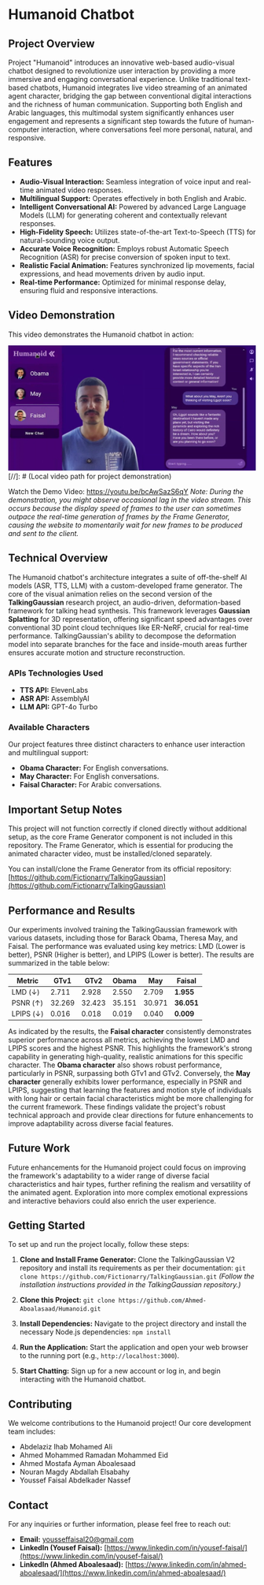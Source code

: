 # Humanoid Chatbot

## Project Overview

Project "Humanoid" introduces an innovative web-based audio-visual chatbot designed to revolutionize user interaction by providing a more immersive and engaging conversational experience. Unlike traditional text-based chatbots, Humanoid integrates live video streaming of an animated agent character, bridging the gap between conventional digital interactions and the richness of human communication. Supporting both English and Arabic languages, this multimodal system significantly enhances user engagement and represents a significant step towards the future of human-computer interaction, where conversations feel more personal, natural, and responsive.

## Features

-   **Audio-Visual Interaction:** Seamless integration of voice input and real-time animated video responses.
-   **Multilingual Support:** Operates effectively in both English and Arabic.
-   **Intelligent Conversational AI:** Powered by advanced Large Language Models (LLM) for generating coherent and contextually relevant responses.
-   **High-Fidelity Speech:** Utilizes state-of-the-art Text-to-Speech (TTS) for natural-sounding voice output.
-   **Accurate Voice Recognition:** Employs robust Automatic Speech Recognition (ASR) for precise conversion of spoken input to text.
-   **Realistic Facial Animation:** Features synchronized lip movements, facial expressions, and head movements driven by audio input.
-   **Real-time Performance:** Optimized for minimal response delay, ensuring fluid and responsive interactions.

## Video Demonstration

This video demonstrates the Humanoid chatbot in action:

![Humanoid Chatbot Demo Image](/public/Chat/images/DemoImage.png)
[//]: # (Local video path for project demonstration)

Watch the Demo Video: https://youtu.be/bcAwSazS6qY
*Note: During the demonstration, you might observe occasional lag in the video stream. This occurs because the display speed of frames to the user can sometimes outpace the real-time generation of frames by the Frame Generator, causing the website to momentarily wait for new frames to be produced and sent to the client.*

## Technical Overview

The Humanoid chatbot's architecture integrates a suite of off-the-shelf AI models (ASR, TTS, LLM) with a custom-developed frame generator. The core of the visual animation relies on the second version of the **TalkingGaussian** research project, an audio-driven, deformation-based framework for talking head synthesis. This framework leverages **Gaussian Splatting** for 3D representation, offering significant speed advantages over conventional 3D point cloud techniques like ER-NeRF, crucial for real-time performance. TalkingGaussian's ability to decompose the deformation model into separate branches for the face and inside-mouth areas further ensures accurate motion and structure reconstruction.

### APIs Technologies Used

-   **TTS API:** ElevenLabs
-   **ASR API:** AssemblyAI
-   **LLM API:** GPT-4o Turbo

### Available Characters

Our project features three distinct characters to enhance user interaction and multilingual support:

-   **Obama Character:** For English conversations.
-   **May Character:** For English conversations.
-   **Faisal Character:** For Arabic conversations.

## Important Setup Notes

This project will not function correctly if cloned directly without additional setup, as the core Frame Generator component is not included in this repository. The Frame Generator, which is essential for producing the animated character video, must be installed/cloned separately.

You can install/clone the Frame Generator from its official repository: [https://github.com/Fictionarry/TalkingGaussian](https://github.com/Fictionarry/TalkingGaussian)

## Performance and Results

Our experiments involved training the TalkingGaussian framework with various datasets, including those for Barack Obama, Theresa May, and Faisal. The performance was evaluated using key metrics: LMD (Lower is better), PSNR (Higher is better), and LPIPS (Lower is better). The results are summarized in the table below:

| Metric | GTv1 | GTv2 | Obama | May | Faisal |
|---|---|---|---|---|---|
| LMD (↓) | 2.711 | 2.928 | 2.550 | 2.709 | **1.955** |
| PSNR (↑) | 32.269 | 32.423 | 35.151 | 30.971 | **36.051** |
| LPIPS (↓) | 0.016 | 0.018 | 0.019 | 0.040 | **0.009** |

As indicated by the results, the **Faisal character** consistently demonstrates superior performance across all metrics, achieving the lowest LMD and LPIPS scores and the highest PSNR. This highlights the framework's strong capability in generating high-quality, realistic animations for this specific character. The **Obama character** also shows robust performance, particularly in PSNR, surpassing both GTv1 and GTv2. Conversely, the **May character** generally exhibits lower performance, especially in PSNR and LPIPS, suggesting that learning the features and motion style of individuals with long hair or certain facial characteristics might be more challenging for the current framework. These findings validate the project's robust technical approach and provide clear directions for future enhancements to improve adaptability across diverse facial features.

## Future Work

Future enhancements for the Humanoid project could focus on improving the framework's adaptability to a wider range of diverse facial characteristics and hair types, further refining the realism and versatility of the animated agent. Exploration into more complex emotional expressions and interactive behaviors could also enrich the user experience.

## Getting Started

To set up and run the project locally, follow these steps:

1.  **Clone and Install Frame Generator:**
    Clone the TalkingGaussian V2 repository and install its requirements as per their documentation:
    `git clone https://github.com/Fictionarry/TalkingGaussian.git`
    *(Follow the installation instructions provided in the TalkingGaussian repository.)*

2.  **Clone this Project:**
    `git clone https://github.com/Ahmed-Aboalasaad/Humanoid.git`

3.  **Install Dependencies:**
    Navigate to the project directory and install the necessary Node.js dependencies:
    `npm install`

4.  **Run the Application:**
    Start the application and open your web browser to the running port (e.g., `http://localhost:3000`).

5.  **Start Chatting:**
    Sign up for a new account or log in, and begin interacting with the Humanoid chatbot.

## Contributing

We welcome contributions to the Humanoid project! Our core development team includes:

-   Abdelaziz Ihab Mohamed Ali
-   Ahmed Mohammed Ramadan Mohammed Eid
-   Ahmed Mostafa Ayman Aboalesaad
-   Nouran Magdy Abdallah Elsabahy
-   Youssef Faisal Abdelkader Nassef

## Contact

For any inquiries or further information, please feel free to reach out:

-   **Email:** yousseffaisal20@gmail.com
-   **LinkedIn (Yousef Faisal):** [https://www.linkedin.com/in/yousef-faisal/](https://www.linkedin.com/in/yousef-faisal/)
-   **LinkedIn (Ahmed Aboalesaad):** [https://www.linkedin.com/in/ahmed-aboalesaad/](https://www.linkedin.com/in/ahmed-aboalesaad/)
